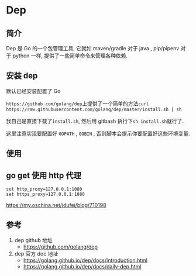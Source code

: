 # Dep

## 简介

Dep 是 Go 的一个包管理工具, 它就如 maven/gradle 对于 java , pip/pipenv 对于 python 一样, 提供了一些简单命令来管理各种依赖.

## 安装 dep

默认已经安装配置了 Go

```https://github.com/golang/dep```上提供了一个简单的方法```curl https://raw.githubusercontent.com/golang/dep/master/install.sh | sh```

我自己是直接下载了```install.sh```, 然后用 gitbash 执行下```sh install.sh```就行了.

这里注意实现要配置好 ```GOPATH``` , ```GOBIN``` , 否则脚本会提示你要配置好这些环境变量.

## 使用

## go get 使用 http 代理

```
set http_proxy=127.0.0.1:1080
set https_proxy=127.0.0.1:1080
```

https://my.oschina.net/idufei/blog/710198


## 参考

1. dep github 地址
	- https://github.com/golang/dep
2. dep 官方 doc 地址
	- https://golang.github.io/dep/docs/introduction.html
	- https://golang.github.io/dep/docs/daily-dep.html


